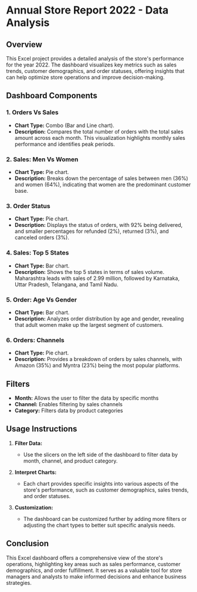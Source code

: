 # Annual Store Report 2022 - Data Analysis

## Overview
This Excel project provides a detailed analysis of the store's performance for the year 2022. The dashboard visualizes key metrics such as sales trends, customer demographics, and order statuses, offering insights that can help optimize store operations and improve decision-making.

## Dashboard Components

### 1. Orders Vs Sales
   - **Chart Type:** Combo (Bar and Line chart).
   - **Description:** Compares the total number of orders with the total sales amount across each month. This visualization highlights monthly sales performance and identifies peak periods.

### 2. Sales: Men Vs Women
   - **Chart Type:** Pie chart.
   - **Description:** Breaks down the percentage of sales between men (36%) and women (64%), indicating that women are the predominant customer base.

### 3. Order Status
   - **Chart Type:** Pie chart.
   - **Description:** Displays the status of orders, with 92% being delivered, and smaller percentages for refunded (2%), returned (3%), and canceled orders (3%).

### 4. Sales: Top 5 States
   - **Chart Type:** Bar chart.
   - **Description:** Shows the top 5 states in terms of sales volume. Maharashtra leads with sales of 2.99 million, followed by Karnataka, Uttar Pradesh, Telangana, and Tamil Nadu.

### 5. Order: Age Vs Gender
   - **Chart Type:** Bar chart.
   - **Description:** Analyzes order distribution by age and gender, revealing that adult women make up the largest segment of customers.

### 6. Orders: Channels
   - **Chart Type:** Pie chart.
   - **Description:** Provides a breakdown of orders by sales channels, with Amazon (35%) and Myntra (23%) being the most popular platforms.

## Filters
   - **Month:** Allows the user to filter the data by specific months 
   - **Channel:** Enables filtering by sales channels 
   - **Category:** Filters data by product categories

## Usage Instructions

1. **Filter Data:**
   - Use the slicers on the left side of the dashboard to filter data by month, channel, and product category.

2. **Interpret Charts:**
   - Each chart provides specific insights into various aspects of the store's performance, such as customer demographics, sales trends, and order statuses.

3. **Customization:**
   - The dashboard can be customized further by adding more filters or adjusting the chart types to better suit specific analysis needs.

## Conclusion
This Excel dashboard offers a comprehensive view of the store's operations, highlighting key areas such as sales performance, customer demographics, and order fulfillment. It serves as a valuable tool for store managers and analysts to make informed decisions and enhance business strategies.

